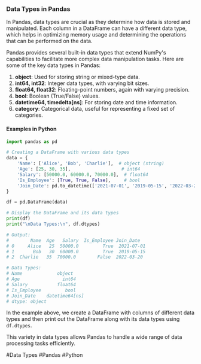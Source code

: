### Data Types in Pandas

In Pandas, data types are crucial as they determine how data is stored and manipulated. Each column in a DataFrame can have a different data type, which helps in optimizing memory usage and determining the operations that can be performed on the data.

Pandas provides several built-in data types that extend NumPy's capabilities to facilitate more complex data manipulation tasks. Here are some of the key data types in Pandas:

1. **object**: Used for storing string or mixed-type data.
2. **int64, int32**: Integer data types, with varying bit sizes.
3. **float64, float32**: Floating-point numbers, again with varying precision.
4. **bool**: Boolean (True/False) values.
5. **datetime64, timedelta[ns]**: For storing date and time information.
6. **category**: Categorical data, useful for representing a fixed set of categories.

#### Examples in Python

```python
import pandas as pd

# Creating a DataFrame with various data types
data = {
    'Name': ['Alice', 'Bob', 'Charlie'],  # object (string)
    'Age': [25, 30, 35],                   # int64
    'Salary': [50000.0, 60000.0, 70000.0],  # float64
    'Is_Employee': [True, True, False],     # bool
    'Join_Date': pd.to_datetime(['2021-07-01', '2019-05-15', '2022-03-20'])  # datetime64
}

df = pd.DataFrame(data)

# Display the DataFrame and its data types
print(df)
print("\nData Types:\n", df.dtypes)

# Output:
#        Name  Age   Salary  Is_Employee Join_Date
# 0     Alice   25  50000.0         True  2021-07-01
# 1       Bob   30  60000.0         True  2019-05-15
# 2  Charlie   35  70000.0        False  2022-03-20

# Data Types:
# Name             object
# Age                int64
# Salary           float64
# Is_Employee         bool
# Join_Date    datetime64[ns]
# dtype: object
```

In the example above, we create a DataFrame with columns of different data types and then print out the DataFrame along with its data types using `df.dtypes`.

This variety in data types allows Pandas to handle a wide range of data processing tasks efficiently.

#Data Types #Pandas #Python